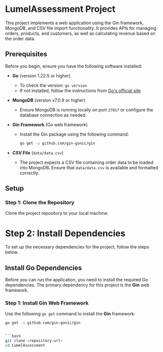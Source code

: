 # LumelAssessment Project

This project implements a web application using the Gin framework, MongoDB, and CSV file import functionality. It provides APIs for managing orders, products, and customers, as well as calculating revenue based on the order data.

## Prerequisites

Before you begin, ensure you have the following software installed:

- **Go** (version 1.22.5 or higher)
  - To check the version: `go version`
  - If not installed, follow the instructions from [Go's official site](https://go.dev/doc/install)
  
- **MongoDB** (version v7.0.9 or higher)
  - Ensure MongoDB is running locally on port `27017` or configure the database connection as needed.

- **Gin Framework** (Go web framework)
  - Install the Gin package using the following command:
    ```bash
    go get -u github.com/gin-gonic/gin
    ```

- **CSV File** (`data/data.csv`)
  - The project expects a CSV file containing order data to be loaded into MongoDB. Ensure that `data/data.csv` is available and formatted correctly.

## Setup

### Step 1: Clone the Repository

Clone the project repository to your local machine:
# Step 2: Install Dependencies

To set up the necessary dependencies for the project, follow the steps below.

## Install Go Dependencies

Before you can run the application, you need to install the required Go dependencies. The primary dependency for this project is the **Gin** web framework.

### Step 1: Install Gin Web Framework

Use the following `go get` command to install the **Gin** framework:

```bash
go get -u github.com/gin-gonic/gin


```bash
git clone <repository-url>
cd LumelAssessment

